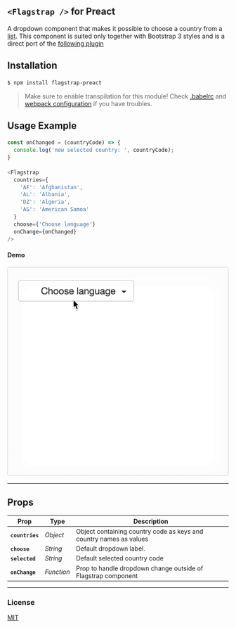 ## `<Flagstrap />` for Preact

A dropdown component that makes it possible to choose a country from a [list](https://github.com/bboydflo/flagstrap-preact/blob/master/src/js/countries.js). This component is suited only together with Bootstrap 3 styles and is a direct port of the [following plugin](https://github.com/blazeworx/flagstrap)

## Installation
```sh
$ npm install flagstrap-preact
```



> Make sure to enable transpilation for this module! Check [.babelrc](https://github.com/bboydflo/flagstrap-preact/blob/master/.babelrc) and [webpack configuration](https://github.com/bboydflo/flagstrap-preact/blob/master/https://github.com/bboydflo/flagstrap-preact/blob/master/webpack.config.js) if you have troubles.



## Usage Example


```js
const onChanged = (countryCode) => {
  console.log('new selected country: ', countryCode);
}

<Flagstrap
  countries={
    'AF': 'Afghanistan',
    'AL': 'Albania',
    'DZ': 'Algeria',
    'AS': 'American Samoa'
  }
  choose={'Choose language'}
  onChange={onChanged}
/>
```


#### Demo

<img alt="preview" src="https://github.com/bboydflo/flagstrap-preact/blob/master/flagstrap-preact.gif" width="720">

---


## Props

| Prop                | Type       | Description         |
|---------------------|------------|---------------------|
| **`countries`**     | _Object_   | Object containing country code as keys and country names as values
| **`choose`**        | _String_   | Default dropdown label.
| **`selected`**      | _String_   | Default selected country code
| **`onChange`**      | _Function_ | Prop to handle dropdown change outside of Flagstrap component



---


### License

[MIT]


[MIT]: http://choosealicense.com/licenses/mit/
